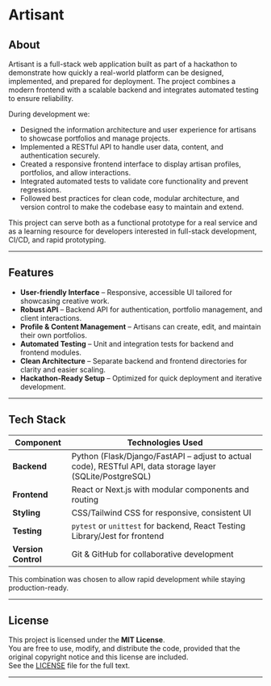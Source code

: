 # Artisant

## About  

Artisant is a full-stack web application built as part of a hackathon to demonstrate how quickly a real-world platform can be designed, implemented, and prepared for deployment. The project combines a modern frontend with a scalable backend and integrates automated testing to ensure reliability.  

During development we:  

- Designed the information architecture and user experience for artisans to showcase portfolios and manage projects.  
- Implemented a RESTful API to handle user data, content, and authentication securely.  
- Created a responsive frontend interface to display artisan profiles, portfolios, and allow interactions.  
- Integrated automated tests to validate core functionality and prevent regressions.  
- Followed best practices for clean code, modular architecture, and version control to make the codebase easy to maintain and extend.  

This project can serve both as a functional prototype for a real service and as a learning resource for developers interested in full-stack development, CI/CD, and rapid prototyping.  

---

## Features  

- **User-friendly Interface** – Responsive, accessible UI tailored for showcasing creative work.  
- **Robust API** – Backend API for authentication, portfolio management, and client interactions.  
- **Profile & Content Management** – Artisans can create, edit, and maintain their own portfolios.  
- **Automated Testing** – Unit and integration tests for backend and frontend modules.  
- **Clean Architecture** – Separate backend and frontend directories for clarity and easier scaling.  
- **Hackathon-Ready Setup** – Optimized for quick deployment and iterative development.  

---

## Tech Stack  

| Component | Technologies Used |
|-----------|-------------------|
| **Backend** | Python (Flask/Django/FastAPI – adjust to actual code), RESTful API, data storage layer (SQLite/PostgreSQL) |
| **Frontend** | React or Next.js with modular components and routing |
| **Styling** | CSS/Tailwind CSS for responsive, consistent UI |
| **Testing** | `pytest` or `unittest` for backend, React Testing Library/Jest for frontend |
| **Version Control** | Git & GitHub for collaborative development |

This combination was chosen to allow rapid development while staying production-ready.  

---

## License  

This project is licensed under the **MIT License**.  
You are free to use, modify, and distribute the code, provided that the original copyright notice and this license are included.  
See the [LICENSE](LICENSE) file for the full text.  

---



